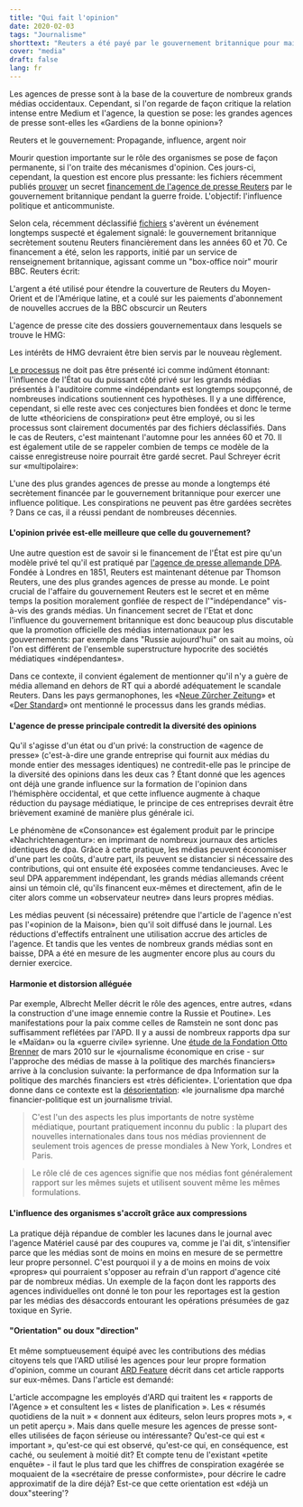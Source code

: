 ```yaml
---
title: "Qui fait l'opinion"
date: 2020-02-03
tags: "Journalisme"
shorttext: "Reuters a été payé par le gouvernement britannique pour maintenir l'humeur de la guerre froide positive et agressive. Sécurisé alors, probablement aujourd'hui!"
cover: "media"
draft: false
lang: fr
---
```


Les agences de presse sont à la base de la couverture de nombreux grands médias occidentaux. Cependant, si l'on regarde de façon critique la relation intense entre Medium et l'agence, la question se pose: les grandes agences de presse sont-elles les «Gardiens de la bonne opinion»?

Reuters et le gouvernement: Propagande, influence, argent noir

Mourir question importante sur le rôle des organismes se pose de façon permanente, si l'on traite des mécanismes d'opinion. Ces jours-ci, cependant, la question est encore plus pressante: les fichiers récemment publiés [prouver](https://www.bbc.com/news/uk-politics-50637200 "How the UK secretly funded a Middle East news agency") un secret [financement de l'agence de presse Reuters](https://uk.reuters.com/article/uk-britain-media/britain-secretly-funded-reuters-in-1960s-and-1970s-documents-idUKKBN1ZC20F "Britain secretly funded Reuters in 1960s and 1970s - documents") par le gouvernement britannique pendant la guerre froide. L'objectif: l'influence politique et anticommuniste.

Selon cela, récemment déclassifié [fichiers](https://discovery.nationalarchives.gov.uk/details/r/C16960830 "Information Research Department") s'avèrent un événement longtemps suspecté et également signalé: le gouvernement britannique secrètement soutenu Reuters financièrement dans les années 60 et 70. Ce financement a été, selon les rapports, initié par un service de renseignement britannique, agissant comme un "box-office noir" mourir BBC. Reuters écrit:

L'argent a été utilisé pour étendre la couverture de Reuters du Moyen-Orient et de l'Amérique latine, et a coulé sur les paiements d'abonnement de nouvelles accrues de la BBC obscurcir un Reuters

L'agence de presse cite des dossiers gouvernementaux dans lesquels se trouve le HMG:

Les intérêts de HMG devraient être bien servis par le nouveau règlement.

[Le processus](https://deutsch.rt.com/international/96817-nachrichtenagentur-als-propagandawaffe-grossbritanniens-geheimfinanzierung-reuters/ "news agency as a propaganda weapon: Britain's secret financing of Reuters") ne doit pas être présenté ici comme indûment étonnant: l'influence de l'État ou du puissant côté privé sur les grands médias présentés à l'auditoire comme «indépendant» est longtemps soupçonné, de nombreuses indications soutiennent ces hypothèses. Il y a une différence, cependant, si elle reste avec ces conjectures bien fondées et donc le terme de lutte «théoriciens de conspiration» peut être employé, ou si les processus sont clairement documentés par des fichiers déclassifiés. Dans le cas de Reuters, c'est maintenant l'automne pour les années 60 et 70. Il est également utile de se rappeler combien de temps ce modèle de la caisse enregistreuse noire pourrait être gardé secret. Paul Schreyer écrit sur «multipolaire»:

L'une des plus grandes agences de presse au monde a longtemps été secrètement financée par le gouvernement britannique pour exercer une influence politique. Les conspirations ne peuvent pas être gardées secrètes ? Dans ce cas, il a réussi pendant de nombreuses décennies.

#### L'opinion privée est-elle meilleure que celle du gouvernement?

Une autre question est de savoir si le financement de l'État est pire qu'un modèle privé tel qu'il est pratiqué par [l'agence de presse allemande DPA](/static/downloads/14296-gesellschaftsvertrag.pdf "Gesellschaftsvertrag, dpa"). Fondée à Londres en 1851, Reuters est maintenant détenue par Thomson Reuters, une des plus grandes agences de presse au monde. Le point crucial de l'affaire du gouvernement Reuters est le secret et en même temps la position moralement gonflée de respect de l'"indépendance" vis-à-vis des grands médias. Un financement secret de l'Etat et donc l'influence du gouvernement britannique est donc beaucoup plus discutable que la promotion officielle des médias internationaux par les gouvernements: par exemple dans "Russie aujourd'hui" on sait au moins, où l'on est différent de l'ensemble superstructure hypocrite des sociétés médiatiques «indépendantes».

Dans ce contexte, il convient également de mentionner qu'il n'y a guère de média allemand en dehors de RT qui a abordé adéquatement le scandale Reuters. Dans les pays germanophones, les «[Neue Zûrcher Zeitung](https://www.nzz.ch/feuilleton/medien/die-britische-nachrichtenagentur-reuters-bekam-geheime-gelder-von-grossbritannien-ld.1533790 "Die britische Nachrichtenagentur Reuters bekam geheime Gelder von Grossbritannien")» et «[Der Standard](https://apps.derstandard.de/privacywall/story/2000113267731/britische-geheimzahlungen-an-reuters-in-60er-und-70er-jahren "Britische Geheimzahlungen an Reuters in 60er- und 70er-Jahren")» ont mentionné le processus dans les grands médias.

#### L'agence de presse principale contredit la diversité des opinions

Qu'il s'agisse d'un état ou d'un privé: la construction de «agence de presse» (c'est-à-dire une grande entreprise qui fournit aux médias du monde entier des messages identiques) ne contredit-elle pas le principe de la diversité des opinions dans les deux cas ? Étant donné que les agences ont déjà une grande influence sur la formation de l'opinion dans l'hémisphère occidental, et que cette influence augmente à chaque réduction du paysage médiatique, le principe de ces entreprises devrait être brièvement examiné de manière plus générale ici.

Le phénomène de «Consonance» est également produit par le principe «Nachrichtenagentur»: en imprimant de nombreux journaux des articles identiques de dpa. Grâce à cette pratique, les médias peuvent économiser d'une part les coûts, d'autre part, ils peuvent se distancier si nécessaire des contributions, qui ont ensuite été exposées comme tendancieuses. Avec le seul DPA apparemment indépendant, les grands médias allemands créent ainsi un témoin clé, qu'ils financent eux-mêmes et directement, afin de le citer alors comme un «observateur neutre» dans leurs propres médias.

Les médias peuvent (si nécessaire) prétendre que l'article de l'agence n'est pas l'«opinion de la Maison», bien qu'il soit diffusé dans le journal. Les réductions d'effectifs entraînent une utilisation accrue des articles de l'agence. Et tandis que les ventes de nombreux grands médias sont en baisse, DPA a été en mesure de les augmenter encore plus au cours du dernier exercice.

#### Harmonie et distorsion alléguée

Par exemple, Albrecht Meller décrit le rôle des agences, entre autres, «dans la construction d'une image ennemie contre la Russie et Poutine». Les manifestations pour la paix comme celles de Ramstein ne sont donc pas suffisamment reflétées par l'APD. Il y a aussi de nombreux rapports dpa sur le «Maïdan» ou la «guerre civile» syrienne. Une [étude de la Fondation Otto Brenner](/static/downloads/AH63_Zusammenfassung.pdf "Wirtschaftsjournalismus in der Krise - Zum massenmedialen Umgang mit Finanzmarktpolitik") de mars 2010 sur le «journalisme économique en crise - sur l'approche des médias de masse à la politique des marchés financiers» arrive à la conclusion suivante: la performance de dpa Information sur la politique des marchés financiers est «très déficiente». L'orientation que dpa donne dans ce contexte est la [désorientation](https://swprs.org/der-propaganda-multiplikator/ "Der Propaganda-Multiplikator"): «le journalisme dpa marché financier-politique est un journalisme trivial.

> C'est l'un des aspects les plus importants de notre système médiatique, pourtant pratiquement inconnu du public : la plupart des nouvelles internationales dans tous nos médias proviennent de seulement trois agences de presse mondiales à New York, Londres et Paris.

> Le rôle clé de ces agences signifie que nos médias font généralement rapport sur les mêmes sujets et utilisent souvent même les mêmes formulations.

#### L'influence des organismes s'accroît grâce aux compressions

La pratique déjà répandue de combler les lacunes dans le journal avec l'agence Matériel causé par des coupures va, comme je l'ai dit, s'intensifier parce que les médias sont de moins en moins en mesure de se permettre leur propre personnel. C'est pourquoi il y a de moins en moins de voix «propres» qui pourraient s'opposer au refrain d'un rapport d'agence cité par de nombreux médias. Un exemple de la façon dont les rapports des agences individuelles ont donné le ton pour les reportages est la gestion par les médias des désaccords entourant les opérations présumées de gaz toxique en Syrie.

#### "Orientation" ou doux "direction"

Et même somptueusement équipé avec les contributions des médias citoyens tels que l'ARD utilisé les agences pour leur propre formation d'opinion, comme un courant [ARD Feature](https://www1.wdr.de/mediathek/audio/wdr5/wdr5-dok5-das-feature/audio-das-ard-radiofeature---der-wahrheit-verpflichtet-100.html "Der Wahrheit verpflichtet") décrit dans cet article rapports sur eux-mêmes. Dans l'article est demandé:

L'article accompagne les employés d'ARD qui traitent les « rapports de l'Agence » et consultent les « listes de planification ». Les « résumés quotidiens de la nuit » « donnent aux éditeurs, selon leurs propres mots », « un petit aperçu ». Mais dans quelle mesure les agences de presse sont-elles utilisées de façon sérieuse ou intéressante? Qu'est-ce qui est « important », qu'est-ce qui est observé, qu'est-ce qui, en conséquence, est caché, ou seulement à moitié dit? Et compte tenu de l'existant «petite enquête» - il faut le plus tard que les chiffres de conspiration exagérée se moquaient de la «secrétaire de presse conformiste», pour décrire le cadre approximatif de la dire déjà? Est-ce que cette orientation est «déjà un doux"steering'?
